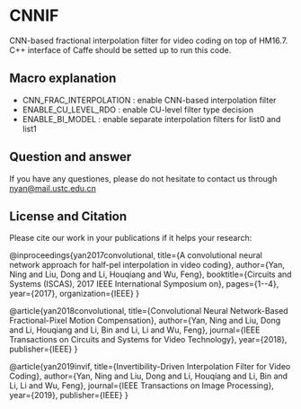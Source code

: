 # CNNIF
CNN-based fractional interpolation filter for video coding on top of HM16.7.
C++ interface of Caffe should be setted up to run this code.

## Macro explanation
- CNN_FRAC_INTERPOLATION : enable CNN-based interpolation filter
- ENABLE_CU_LEVEL_RDO : enable CU-level filter type decision
- ENABLE_BI_MODEL : enable separate interpolation filters for list0 and list1

## Question and answer
If you have any questiones, please do not hesitate to contact us through nyan@mail.ustc.edu.cn

## License and Citation
Please cite our work in your publications if it helps your research:

  @inproceedings{yan2017convolutional,
      title={A convolutional neural network approach for half-pel interpolation in video coding},
      author={Yan, Ning and Liu, Dong and Li, Houqiang and Wu, Feng},
      booktitle={Circuits and Systems (ISCAS), 2017 IEEE International Symposium on},
      pages={1--4},
      year={2017},
      organization={IEEE}
  }

  @article{yan2018convolutional,
      title={Convolutional Neural Network-Based Fractional-Pixel Motion Compensation},
      author={Yan, Ning and Liu, Dong and Li, Houqiang and Li, Bin and Li, Li and Wu, Feng},
      journal={IEEE Transactions on Circuits and Systems for Video Technology},
      year={2018},
      publisher={IEEE}
  }

  @article{yan2019invif,
      title={Invertibility-Driven Interpolation Filter for Video Coding},
      author={Yan, Ning and Liu, Dong and Li, Houqiang and Li, Bin and Li, Li and Wu, Feng},
      journal={IEEE Transactions on Image Processing},
      year={2019},
      publisher={IEEE}
  }
